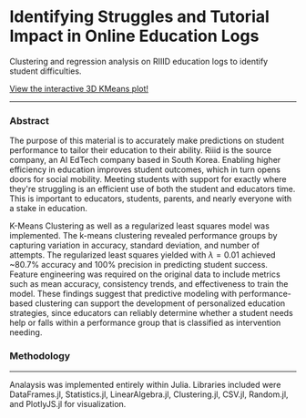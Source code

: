 # Identifying Struggles and Tutorial Impact in Online Education Logs
Clustering and regression analysis on RIIID education logs to identify student difficulties.

[View the interactive 3D KMeans plot!](https://github.com/jackie-0110/online-edu-logs-analysis/blob/main/KMeans.html)
___

### Abstract
The purpose of this material is to accurately make predictions on student performance to
tailor their education to their ability. Riiid is the source company, an AI EdTech company
based in South Korea. Enabling higher efficiency in education improves student
outcomes, which in turn opens doors for social mobility. Meeting students with support
for exactly where they're struggling is an efficient use of both the student and educators
time. This is important to educators, students, parents, and nearly everyone with a stake
in education.


K-Means Clustering as well as a regularized least squares model was implemented. The
k-means clustering revealed performance groups by capturing variation in accuracy,
standard deviation, and number of attempts. The regularized least squares yielded with
$\lambda=0.01$ achieved ~80.7\% accuracy and 100\% precision in predicting student success. Feature engineering was required on the original data to include metrics
such as mean accuracy, consistency trends, and effectiveness to train the model. These
findings suggest that predictive modeling with performance-based clustering can support
the development of personalized education strategies, since educators can reliably
determine whether a student needs help or falls within a performance group that is classified as intervention needing.

### Methodology 
___
Analaysis was implemented entirely within Julia. Libraries included were DataFrames.jl, Statistics.jl, LinearAlgebra.jl, Clustering.jl, CSV.jl, Random.jl, and PlotlyJS.jl for visualization.
